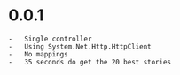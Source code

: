 # 0.0.1
    -   Single controller
    -   Using System.Net.Http.HttpClient
    -   No mappings
    -   35 seconds do get the 20 best stories